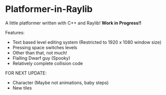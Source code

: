 # Platformer-in-Raylib
A little platformer written with C++ and Raylib!
**Work in Progress!!**

Features:

- Text based level editing system (Restricted to 1920 x 1080 window size)
- Pressing space switches levels
- Other than that, not much!
- Flalling Dwarf guy (Spooky)
- Relatively complete collision code

FOR NEXT UPDATE:

- Character (Maybe not animations, baby steps)
- New tiles
